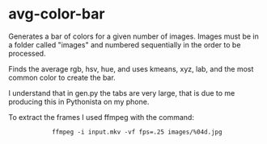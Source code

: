 # avg-color-bar

Generates a bar of colors for a given number of images.
Images must be in a folder called "images" and numbered sequentially in the order to be processed.

Finds the average rgb, hsv, hue, and uses kmeans, xyz, lab, and the most common color to create the bar.

I understand that in gen.py the tabs are very large, that is due to me producing this in Pythonista on my phone.


To extract the frames I used ffmpeg with the command:

                ffmpeg -i input.mkv -vf fps=.25 images/%04d.jpg
